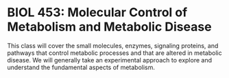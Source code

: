 # BIOL 453: Molecular Control of Metabolism and Metabolic Disease

This class will cover the small molecules, enzymes, signaling proteins, and pathways that control metabolic processes and that are altered in metabolic disease. We will generally take an experimental approach to explore and understand the fundamental aspects of metabolism.